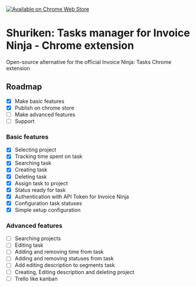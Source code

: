 [![Available on Chrome Web Store](https://storage.googleapis.com/web-dev-uploads/image/WlD8wC6g8khYWPJUsQceQkhXSlv1/tbyBjqi7Zu733AAKA5n4.png)](https://chromewebstore.google.com/detail/shuriken-tasks-manager-fo/mhebmjhmfpinkgpmfklckaphadljbpcp)

# Shuriken: Tasks manager for Invoice Ninja - Chrome extension

Open-source alternative for the official Invoice Ninja: Tasks Chrome extension

## Roadmap

- [x] Make basic features
- [x] Publish on chrome store
- [ ] Make advanced features
- [ ] Support

### Basic features

- [X] Selecting project
- [X] Tracking time spent on task
- [x] Searching task
- [x] Creating task
- [x] Deleting task
- [x] Assign task to project
- [x] Status ready for task
- [x] Authentication with API Token for Invoice Ninja
- [X] Configuration task statuses
- [X] Simple setup configuration

### Advanced features

- [ ] Searching projects
- [ ] Editing task
- [ ] Adding and removing time from task
- [ ] Adding and removing statuses from task
- [ ] Add editing description to segments task
- [ ] Creating, Editing description and deleting project
- [ ] Trello like kanban
